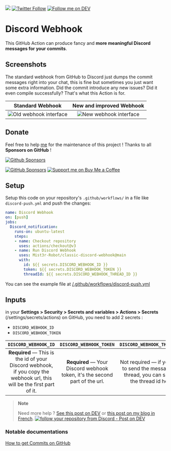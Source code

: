[![](https://img.shields.io/badge/-Github_Actions-2088FF?style=for-the-badge&logo=github-actions&logoColor=white)](https://github.com/marketplace/actions/classic-discord-webhook) [![Twitter Follow](https://img.shields.io/badge/Follow%20me%20on-Twitter-1DA1F2?&logo=Twitter&style=for-the-badge)](https://twitter.com/Thomasbnt_) [![Follow me on DEV](https://img.shields.io/badge/dev.to-%2308090A.svg?&style=for-the-badge&logo=dev.to&logoColor=white&alt=devto)](https://dev.to/thomasbnt)

# Discord Webhook
This GitHub Action can produce fancy and **more meaningful Discord messages for your commits**.

## Screenshots
The standard webhook from GitHub to Discord just dumps the commit messages right into your chat, this is fine but sometimes you just want some extra information. Did the commit introduce any new issues? Did it even compile successfully? That's what this Action is for.

|                                                        Standard Webhook                                                        |                                                    New and improved Webhook                                                     |
|:------------------------------------------------------------------------------------------------------------------------------:|:-------------------------------------------------------------------------------------------------------------------------------:|
| ![Old webhook interface](https://user-images.githubusercontent.com/14293805/90334058-11e81900-dfcb-11ea-8de0-f01a7591254d.png) | ![New webhook interface](https://user-images.githubusercontent.com/14293805/164105728-89678a3a-1e5c-4e9b-bd35-0508c2c4f0ee.png) |

## Donate
Feel free to help [me](https://github.com/thomasbnt) for the maintenance of this project !
Thanks to all **Sponsors on GitHub** !

[![Github Sponsors](https://cdn.jsdelivr.net/gh/thomasbnt/sponsors@main/sponsors.svg)](https://github.com/sponsors/thomasbnt)

[![GitHub Sponsors](https://img.shields.io/badge/Sponsor%20me-%23EA54AE.svg?&style=for-the-badge&logo=github-sponsors&logoColor=white)](https://github.com/sponsors/thomasbnt) [![Support me on Buy Me a Coffee](https://img.shields.io/badge/Support%20me-on%20Buy%20Me%20a%20Coffee-%23FFDD00?style=for-the-badge&logo=buy-me-a-coffee&logoColor=white)](https://www.buymeacoffee.com/thomasbnt?via=thomasbnt)


## Setup
Setup this code on your repository's `.github/workflows/` in a file like `discord-push.yml` and push the changes:

```yml
name: Discord Webhook
on: [push]
jobs:
  Discord_notification:
    runs-on: ubuntu-latest
    steps:
    - name: Checkout repository
      uses: actions/checkout@v3
    - name: Run Discord Webhook
      uses: Mist3r-Robot/classic-discord-webhook@main
      with:
        id: ${{ secrets.DISCORD_WEBHOOK_ID }}
        token: ${{ secrets.DISCORD_WEBHOOK_TOKEN }}
        threadId: ${{ secrets.DISCORD_WEBHOOK_THREAD_ID }}
```

You can see the example file at [/.github/workflows/discord-push.yml](/.github/workflows/discord-push.yml)
## Inputs

in your **Settings > Security > Secrets and variables > Actions > Secrets** (/settings/secrets/actions) on GitHub, you need to add 2 secrets :
- `DISCORD_WEBHOOK_ID`
- `DISCORD_WEBHOOK_TOKEN`


|                                                  `DISCORD_WEBHOOK_ID`                                                  |                           `DISCORD_WEBHOOK_TOKEN`                           |                                   `DISCORD_WEBHOOK_THREAD_ID`                                   |
|:----------------------------------------------------------------------------------------------------------------------:|:---------------------------------------------------------------------------:|:-----------------------------------------------------------------------------------------------:|
| **Required** — This is the id of your Discord webhook, if you copy the webhook url, this will be the first part of it. | **Required** — Your Discord webhook token, it's the second part of the url. | Not required — if you want to send the message in a thread, you can specify the thread id here. |


> **Note**
>
> Need more help ? [See this post on DEV](https://dev.to/mrrobot/follow-your-repository-from-discord-52ge) or [this post on my blog in French](https://thomasbnt.dev/blog/robot-discord-basique/).
> [![follow your repository from Discord - Post on DEV](https://user-images.githubusercontent.com/14293805/198847774-bd7b38e7-5b61-4723-99a1-e767babac3a5.png)](https://dev.to/mrrobot/follow-your-repository-from-discord-52ge)

### Notable documentations

[How to get Commits on GitHub](https://docs.github.com/en/rest/reference/commits#get-a-commit)